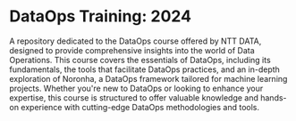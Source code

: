 # DataOps Training: 2024

A repository dedicated to the DataOps course offered by NTT DATA, designed to provide comprehensive insights into the world of Data Operations. This course covers the essentials of DataOps, including its fundamentals, the tools that facilitate DataOps practices, and an in-depth exploration of Noronha, a DataOps framework tailored for machine learning projects. Whether you're new to DataOps or looking to enhance your expertise, this course is structured to offer valuable knowledge and hands-on experience with cutting-edge DataOps methodologies and tools.

